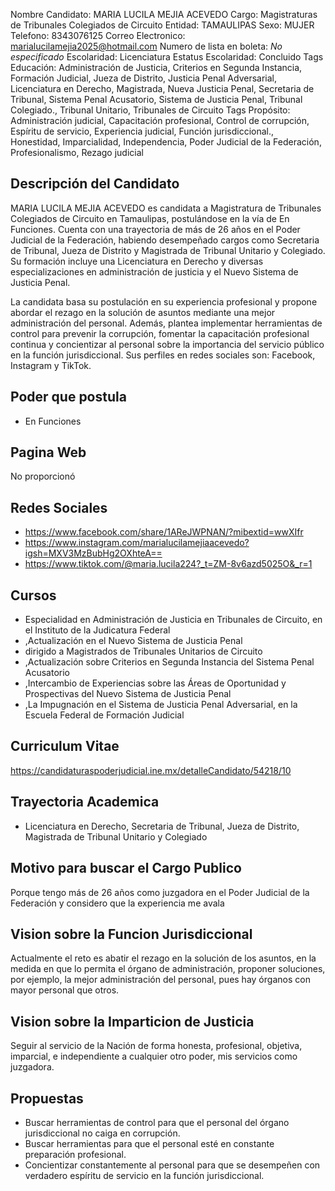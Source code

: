 Nombre Candidato: MARIA LUCILA MEJIA ACEVEDO
Cargo: Magistraturas de Tribunales Colegiados de Circuito
Entidad: TAMAULIPAS
Sexo: MUJER
Telefono: 8343076125
Correo Electronico: marialucilamejia2025@hotmail.com
Numero de lista en boleta: *No especificado*
Escolaridad: Licenciatura
Estatus Escolaridad: Concluido
Tags Educación: Administración de Justicia, Criterios en Segunda Instancia, Formación Judicial, Jueza de Distrito, Justicia Penal Adversarial, Licenciatura en Derecho, Magistrada, Nueva Justicia Penal, Secretaria de Tribunal, Sistema Penal Acusatorio, Sistema de Justicia Penal, Tribunal Colegiado., Tribunal Unitario, Tribunales de Circuito
Tags Propósito: Administración judicial, Capacitación profesional, Control de corrupción, Espíritu de servicio, Experiencia judicial, Función jurisdiccional., Honestidad, Imparcialidad, Independencia, Poder Judicial de la Federación, Profesionalismo, Rezago judicial


## Descripción del Candidato 

MARIA LUCILA MEJIA ACEVEDO es candidata a Magistratura de Tribunales Colegiados de Circuito en Tamaulipas, postulándose en la vía de En Funciones. Cuenta con una trayectoria de más de 26 años en el Poder Judicial de la Federación, habiendo desempeñado cargos como Secretaria de Tribunal, Jueza de Distrito y Magistrada de Tribunal Unitario y Colegiado. Su formación incluye una Licenciatura en Derecho y diversas especializaciones en administración de justicia y el Nuevo Sistema de Justicia Penal.

La candidata basa su postulación en su experiencia profesional y propone abordar el rezago en la solución de asuntos mediante una mejor administración del personal. Además, plantea implementar herramientas de control para prevenir la corrupción, fomentar la capacitación profesional continua y concientizar al personal sobre la importancia del servicio público en la función jurisdiccional.  Sus perfiles en redes sociales son: Facebook, Instagram y TikTok.


## Poder que postula

- En Funciones


## Pagina Web

No proporcionó


## Redes Sociales

- https://www.facebook.com/share/1AReJWPNAN/?mibextid=wwXIfr
- https://www.instagram.com/marialucilamejiaacevedo?igsh=MXV3MzBubHg2OXhteA==
- https://www.tiktok.com/@maria.lucila224?_t=ZM-8v6azd5025O&_r=1


## Cursos

- Especialidad en Administración de Justicia en Tribunales de Circuito, en el Instituto de la Judicatura Federal
- ,Actualización en el Nuevo Sistema de Justicia Penal
- dirigido a Magistrados de Tribunales Unitarios de Circuito
- ,Actualización sobre Criterios en Segunda Instancia del Sistema Penal Acusatorio
- ,Intercambio de Experiencias sobre las Áreas de Oportunidad y Prospectivas del Nuevo Sistema de Justicia Penal
- ,La Impugnación en el Sistema de Justicia Penal Adversarial, en la Escuela Federal de Formación Judicial


## Curriculum Vitae

https://candidaturaspoderjudicial.ine.mx/detalleCandidato/54218/10


## Trayectoria Academica

- Licenciatura en Derecho, Secretaria de Tribunal, Jueza de Distrito, Magistrada de Tribunal Unitario y Colegiado


## Motivo para buscar el Cargo Publico

Porque tengo más de 26 años como juzgadora en el Poder Judicial de la Federación y considero que la experiencia me avala


## Vision sobre la Funcion Jurisdiccional

Actualmente el reto es abatir el rezago en la solución de los asuntos, en la medida en que lo permita el órgano de administración, proponer soluciones, por ejemplo, la mejor administración del personal, pues hay órganos con mayor personal que otros.


## Vision sobre la Imparticion de Justicia

Seguir al servicio de la Nación de forma honesta, profesional, objetiva, imparcial, e independiente a cualquier otro poder, mis servicios como juzgadora.


## Propuestas

- Buscar herramientas de control para que el personal del órgano jurisdiccional no caiga en corrupción.
- Buscar herramientas para que el personal esté en constante preparación profesional.
- Concientizar constantemente al personal para que se desempeñen con verdadero espíritu de servicio en la función jurisdiccional.

